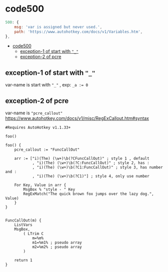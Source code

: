 # code500

```js
500: {
    msg: 'var is assigned but never used.',
    path: 'https://www.autohotkey.com/docs/v1/Variables.htm',
},
```

- [code500](#code500)
  - [exception-1 of start with `"_"`](#exception-1-of-start-with-_)
  - [exception-2 of pcre](#exception-2-of-pcre)

## exception-1 of start with `"_"`

var-name is start with `"_"` , exp: `_a := 0`

## exception-2 of pcre

var-name is `"pcre_callout"` <https://www.autohotkey.com/docs/v1/misc/RegExCallout.htm#syntax>

```ahk
#Requires AutoHotkey v1.1.33+

foo()

foo() {
    pcre_callout := "FuncCallOut"

    arr := ["i)(The) (\w+)\b(?CFuncCallOut)" ; style 1 , default
            , "i)(The) (\w+)\b(?C:FuncCallOut)" ; style 2, has :
            , "i)(The) (\w+)\b(?C1:FuncCallOut)" ; style 3, has number and :
            , "i)(The) (\w+)\b(?C1)"] ; style 4, only use number

    For Key, Value in arr {
        MsgBox % "style - " Key
        RegExMatch("The quick brown fox jumps over the lazy dog.", Value)
    }
}


FuncCallOut(m) {
    ListVars
    MsgBox,
        ( LTrim C
            m=%m%
            m1=%m1% ; pseudo array
            m2=%m2% ; pseudo array
        )

    return 1
}
```

<!-- ## exception-4 of GuiControlGet

`GuiControlGet` and sub-cmd is `Pos` <https://www.autohotkey.com/docs/v1/lib/GuiControlGet.htm#Pos>

```ahk
#Requires AutoHotkey v1.1.33+
Gui Add, Tab, hwndhwTabCtrl
GuiControlGet last, Pos , %hwTabCtrl%

ListVars
; last[0 of 0]:
; lastH[3 of 3]: number
; lastW[3 of 3]: number
; lastX[2 of 3]: number
; lastY[1 of 3]: number

MsgBox % "observe ListVars"
```

## exception-5 of SysGet

`SysGet` and sub-cmd is `Monitor` or `MonitorWorkArea` <https://www.autohotkey.com/docs/v1/lib/SysGet.htm#Monitor>

```ahk
#Requires AutoHotkey v1.1.33+
SysGet OutputVar, Monitor
; SysGet OutputVar, MonitorWorkArea

ListVars
; OutputVar[0 of 0]:
; OutputVarBottom[4 of 7]:
; OutputVarLeft[1 of 3]:
; OutputVarRight[4 of 7]:
; OutputVarTop[1 of 3]:

MsgBox % "observe ListVars"
```

## exception-6 of WinGet

`WinGet` and sub-cmd is `List` <https://www.autohotkey.com/docs/v1/lib/WinGet.htm#List>

```ahk
#Requires AutoHotkey v1.1.33+
WinGet OutputVar, List ; To retrieve all windows on the entire system, omit all four title/text parameters.

ListVars
; OutputVar[0 of 0]:
; OutputVar1[0 of 0]:
; OutputVar2[0 of 0]:
; OutputVar3[0 of 0]:
; ....

MsgBox % "observe ListVars"
``` -->
